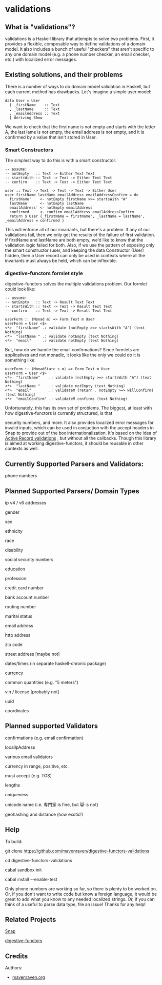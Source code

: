 validations
===========

What is "validations"?
----------------------

validations is a Haskell library that attempts to solve two problems.
First, it provides a flexible, composable way to define validations
of a domain model.  It also includes a bunch of useful "checkers"
that aren't specific to any one domain model (e.g. a phone number checker,
an email checker, etc.) with localized error messages.


Existing solutions, and their problems
--------------------------------------

There is a number of ways to do domain model validation in Haskell, but
each current method has drawbacks. Let's imagine a simple user model:

    data User = User
      { _firstName    :: Text
      , _lastName     :: Text
      , _emailAddress :: Text
      } deriving Show

We want to check that the first name is not empty and starts with the letter
A, the last lame is not empty, the email address is not empty, and it is confirmed
by a value that isn't stored in User.


### Smart Constructors ###

The simplest way to do this is with a smart constructor:

    -- assume:
    -- notEmpty   :: Text -> Either Text Text
    -- startsWith :: Text -> Text -> Either Text Text
    -- confirm    :: Text -> Text -> Either Text Text

    user :: Text -> Text -> Text -> Text -> Either User
    user firstName lastName emailAddress emailAddressConfirm = do
      firstName'    <- notEmpty firstName >>= startsWith "A"
      lastName'     <- notEmpty lastName
      emailAddress' <- notEmpty emailAddress
      confirmed     <- confirm emailAddress emailAddressConfirm
      return $ User {_firstName = firstName', _lastName = lastName', _emailAddress = confirmed }
      

This will enforce all of our invariants, but there's a problem. If any of our validations
fail, then we only get the results of the failure of first validation. If firstName and
lastName are both empty, we'd like to know that the validation logic failed for both. Also, if we
use the pattern of exposing only the smart constructor (user, and keeping the data Constructor (User)
hidden, then a User record can only be used in contexts where all the invariants must always be held,
which can be inflexible.


### digestive-functors formlet style ###

digestive-functors solves the multiple validations problem. Our formlet could look like:

    -- assume:
    -- notEmpty   :: Text -> Result Text Text
    -- startsWith :: Text -> Text -> Result Text Text
    -- confirm    :: Text -> Text -> Result Text Text

    userForm :: (Monad m) => Form Text m User
    userForm = User <$>
    <*>  "firstName" .: validate (notEmpty >=> startsWith "A") (text Nothing)
    <*>  "lastName " .: validate notEmpty (text Nothing)
    <*>  "email"     .: validate notEmpty (text Nothing)

But, how do we handle the email confirmations? Since formlets are applicatives
and not monadic, it looks like the only we could do it is something like:

    userForm :: (MonadState s m) => Form Text m User
    userForm = User <$>
    <*>  "firstName"    .: validate (notEmpty >=> startsWith "A") (text Nothing)
    <*>  "lastName "    .: validate notEmpty (text Nothing)
    <*>  "email"        .: validateM (return . notEmpty >=> willConfirm) (text Nothing)
    <*>  "emailConfirm" .: validateM confirms (text Nothing)

Unfortunately, this has its own set of problems. The biggest, at least with how digestive-functors
is currently structured, is that



security numbers, and more. It also provides localized error messages for 
invalid inputs, which can be used in conjuction with the accept headers in
Snap to provide out of the box internationalization.  It's based on the idea of
[Active Record validations](http://edgeguides.rubyonrails.org/active_record_validations.html)
, but without all the callbacks. Though this library is aimed at working
digestive-functors, it should be reusable in other contexts as well.


Currently Supported Parsers and Validators:
-------------------------------------------

phone numbers


Planned Supported Parsers/ Domain Types
-------------------------------------------

ip v4 / v6 addresses

gender

sex

ethnicity

race

disability

social security numbers

education

profession

credit card number

bank account number

routing number

marital status

email address

http address

zip code

street address \[maybe not\]

dates/times (in separate haskell-chronic package)

currency

common quantities (e.g. "5 meters")

vin  / license \[probably not\]

uuid

coordinates


Planned supported Validators
----------------------------

confirmations (e.g. email confirmation)

localIpAddress

various email validators

currency in range, positive, etc.

must accept (e.g. TOS)

lengths

uniqueness 

unicode name (i.e. 専門家 is fine, but    😸 is not)

geohashing and distance (how exotic!)



Help
----

To build:

git clone https://github.com/mavenraven/digestive-functors-validations

cd digestive-functors-validations

cabal sandbox init

cabal install --enable-test

Only phone numbers are working so far, so there is plenty to be worked on.
Or, if you don't want to write code but know a foreign language, it would
be great to add what you know to any needed localized strings. Or, if you
can think of a useful to parse data type, file an issue! Thanks for any help!


Related Projects
----------------

[Snap](https://github.com/snapframework)

[digestive-functors](https://github.com/jaspervdj/digestive-functors)

Credits
-------

Authors:

- [mavenraven.org](http://www.mavenraven.org/)
